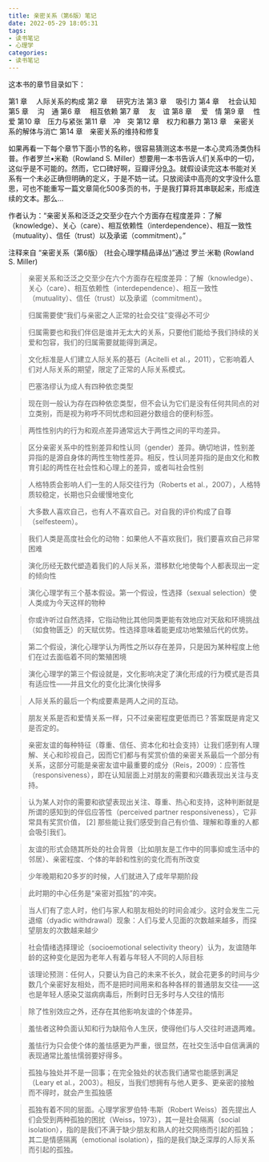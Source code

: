 ```yaml
---
title: 亲密关系（第6版）笔记
date: 2022-05-29 18:05:31
tags:
- 读书笔记
- 心理学
categories: 
- 读书笔记
---
```


这本书的章节目录如下：

第1 章　 人际关系的构成
第2 章　 研究方法
第3 章　 吸引力
第4 章　 社会认知
第5 章　 沟　通
第6 章　 相互依赖
第7 章　 友　谊
第8 章　 爱　情
第9 章　 性　爱
第10 章　压力与紧张
第11 章　冲　突
第12 章　权力和暴力
第13 章　亲密关系的解体与消亡
第14 章　亲密关系的维持和修复

如果再看一下每个章节下面小节的名称，很容易猜测这本书是一本心灵鸡汤类伪科普。作者罗兰•米勒（Rowland S. Miller）想要用一本书告诉人们关系中的一切，这似乎是不可能的。然而，它口碑好啊，豆瓣评分[9.3](https://book.douban.com/subject/26585065/)。就假设读完这本书能对关系有一个未必正确但明确的定义，于是不妨一试。只放阅读中高亮的文字没什么意思，可也不能重写一篇文章简化500多页的书，于是我打算将其串联起来，形成连续的文本。那么...

作者认为：“亲密关系和泛泛之交至少在六个方面存在程度差异：了解（knowledge）、关心（care）、相互依赖性（interdependence）、相互一致性（mutuality）、信任（trust）以及承诺（commitment）。”

注释来自 “亲密关系（第6版） (社会心理学精品译丛)”通过 罗兰·米勒 (Rowland S. Miller)

> 亲密关系和泛泛之交至少在六个方面存在程度差异：了解（knowledge）、关心（care）、相互依赖性（interdependence）、相互一致性（mutuality）、信任（trust）以及承诺（commitment）。

> 归属需要使“我们与亲密之人正常的社会交往”变得必不可少

> 归属需要也和我们伴侣是谁并无太大的关系，只要他们能给予我们持续的关爱和包容，我们的归属需要就能得到满足。

> 文化标准是人们建立人际关系的基石（Acitelli et al.，2011），它影响着人们对人际关系的期望，限定了正常的人际关系模式。

> 巴塞洛缪认为成人有四种依恋类型

> 现在则一般认为存在四种依恋类型，但不会认为它们是没有任何共同点的对立类别，而是视为称呼不同忧虑和回避分数组合的便利标签。

> 两性性别内的行为和观点差异通常远大于两性之间的平均差异。

> 区分亲密关系中的性别差异和性认同（gender）差异。确切地讲，性别差异指的是源自身体的两性生物性差异。相反，性认同差异指的是由文化和教育引起的两性在社会性和心理上的差异，或者叫社会性别

> 人格特质会影响人们一生的人际交往行为（Roberts et al.，2007），人格特质较稳定，长期也只会缓慢地变化

> 大多数人喜欢自己，也有人不喜欢自己。对自我的评价构成了自尊（selfesteem）。

> 我们人类是高度社会化的动物：如果他人不喜欢我们，我们要喜欢自己非常困难

> 演化历经无数代塑造着我们的人际关系，潜移默化地使每个人都表现出一定的倾向性

> 演化心理学有三个基本假设。第一个假设，性选择（sexual selection）使人类成为今天这样的物种

> 你或许听过自然选择，它指动物比其他同类更能有效地应对天敌和环境挑战（如食物匮乏）的天赋优势。性选择意味着能更成功地繁殖后代的优势。

> 第二个假设，演化心理学认为两性之所以存在差异，只是因为某种程度上他们在过去面临着不同的繁殖困境

> 演化心理学的第三个假设就是，文化影响决定了演化形成的行为模式是否具有适应性——并且文化的变化比演化快得多

> 人际关系的最后一个构成要素是两人之间的互动。

> 朋友关系是否和爱情关系一样，只不过亲密程度更低而已？答案既是肯定又是否定的。

> 亲密友谊的每种特征（尊重、信任、资本化和社会支持）让我们感到有人理解、关心和珍视自己，因而它们都与有奖赏价值的亲密关系最后一个部分有关系，这部分可能是亲密友谊中最重要的成分（Reis，2009）：应答性（responsiveness），即在认知层面上对朋友的需要和兴趣表现出关注与支持。

> 认为某人对你的需要和欲望表现出关注、尊重、热心和支持，这种判断就是所谓的感知到的伴侣应答性（perceived partner responsiveness），它非常具有奖赏价值， [2] 那些能让我们感受到自己有价值、理解和尊重的人都会吸引我们。

> 友谊的形式会随其所处的社会背景（比如朋友是工作中的同事抑或生活中的邻居）、亲密程度、个体的年龄和性别的变化而有所改变

> 少年晚期和20多岁的时候，人们就进入了成年早期阶段

> 此时期的中心任务是“亲密对孤独”的冲突。

> 当人们有了恋人时，他们与家人和朋友相处的时间会减少。这时会发生二元退缩（dyadic withdrawal）现象：人们与爱人见面的次数越来越多，而探望朋友的次数越来越少

> 社会情绪选择理论（socioemotional selectivity theory）认为，友谊随年龄的这种变化是因为老年人有着与年轻人不同的人际目标

> 该理论预测：任何人，只要认为自己的未来不长久，就会花更多的时间与少数几个亲密好友相处，而不是把时间用来和各种各样的普通朋友交往——这也是年轻人感染艾滋病病毒后，所剩时日无多时与人交往的情形

> 除了性别效应之外，还存在其他影响友谊的个体差异。

> 羞怯者这种负面认知和行为缺陷令人生厌，使得他们与人交往时进退两难。

> 羞怯行为只会使个体的羞怯感更为严重，很显然，在社交生活中自信满满的表现通常比羞怯懦弱要好得多。

> 孤独与独处并不是一回事；在完全独处的状态我们通常也能感到满足（Leary et al.，2003）。相反，当我们想拥有与他人更多、更亲密的接触而不得时，就会产生孤独感

> 孤独有着不同的层面。心理学家罗伯特·韦斯（Robert Weiss）首先提出人们会受到两种孤独的困扰（Weiss，1973），其一是社会隔离（social isolation），指的是我们不满于缺少朋友和熟人的社交网络而引起的孤独；其二是情感隔离（emotional isolation），指的是我们缺乏深厚的人际关系而引起的孤独。
